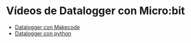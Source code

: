 # Vídeos de Datalogger con Micro:bit
* [Datalogger con Makecode](https://youtu.be/iDCtZ6yR8p0)
* [Datalogger con python](https://youtu.be/wCOFTY1ttkw)
